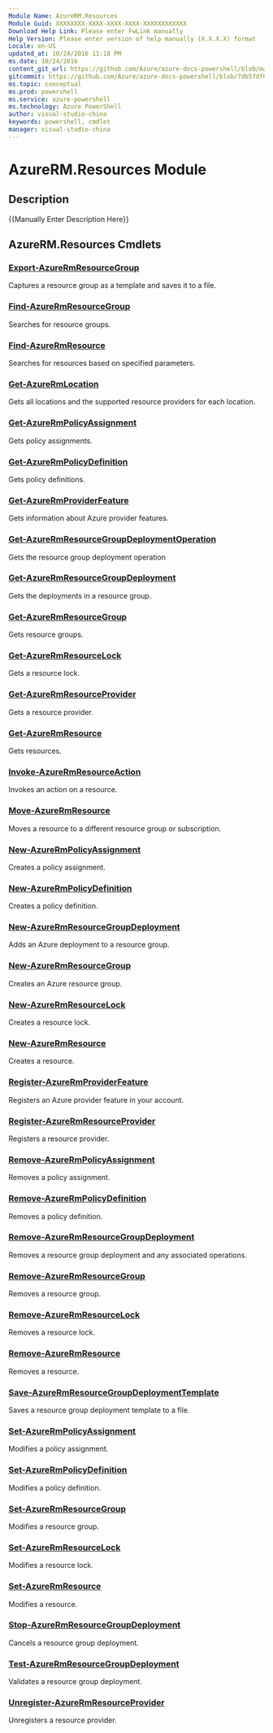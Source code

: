 ```yaml
---
Module Name: AzureRM.Resources
Module Guid: XXXXXXXX-XXXX-XXXX-XXXX-XXXXXXXXXXXX
Download Help Link: Please enter FwLink manually
Help Version: Please enter version of help manually (X.X.X.X) format
Locale: en-US
updated_at: 10/24/2016 11:18 PM
ms.date: 10/24/2016
content_git_url: https://github.com/Azure/azure-docs-powershell/blob/master/azureps-cmdlets-docs/ResourceManager/AzureRM.RedisCache/v2.2.0/AzureRM.Resources.md
gitcommit: https://github.com/Azure/azure-docs-powershell/blob/7db57df6b5e709a7c001e6de362a1240d7583ae8/azureps-cmdlets-docs/ResourceManager/AzureRM.RedisCache/v2.2.0/AzureRM.Resources.md
ms.topic: conceptual
ms.prod: powershell
ms.service: azure-powershell
ms.technology: Azure PowerShell
author: visual-studio-china
keywords: powershell, cmdlet
manager: visual-studio-china
---
```


# AzureRM.Resources Module
## Description
{{Manually Enter Description Here}}

## AzureRM.Resources Cmdlets
### [Export-AzureRmResourceGroup](.\Export-AzureRmResourceGroup.md)
Captures a resource group as a template and saves it to a file.


### [Find-AzureRmResourceGroup](.\Find-AzureRmResourceGroup.md)
Searches for resource groups.


### [Find-AzureRmResource](.\Find-AzureRmResource.md)
Searches for resources based on specified parameters.


### [Get-AzureRmLocation](.\Get-AzureRmLocation.md)
Gets all locations and the supported resource providers for each location.


### [Get-AzureRmPolicyAssignment](.\Get-AzureRmPolicyAssignment.md)
Gets policy assignments.


### [Get-AzureRmPolicyDefinition](.\Get-AzureRmPolicyDefinition.md)
Gets policy definitions.


### [Get-AzureRmProviderFeature](.\Get-AzureRmProviderFeature.md)
Gets information about Azure provider features.


### [Get-AzureRmResourceGroupDeploymentOperation](.\Get-AzureRmResourceGroupDeploymentOperation.md)
Gets the resource group deployment operation


### [Get-AzureRmResourceGroupDeployment](.\Get-AzureRmResourceGroupDeployment.md)
Gets the deployments in a resource group.


### [Get-AzureRmResourceGroup](.\Get-AzureRmResourceGroup.md)
Gets resource groups.


### [Get-AzureRmResourceLock](.\Get-AzureRmResourceLock.md)
Gets a resource lock.


### [Get-AzureRmResourceProvider](.\Get-AzureRmResourceProvider.md)
Gets a resource provider.


### [Get-AzureRmResource](.\Get-AzureRmResource.md)
Gets resources.


### [Invoke-AzureRmResourceAction](.\Invoke-AzureRmResourceAction.md)
Invokes an action on a resource.


### [Move-AzureRmResource](.\Move-AzureRmResource.md)
Moves a resource to a different resource group or subscription.


### [New-AzureRmPolicyAssignment](.\New-AzureRmPolicyAssignment.md)
Creates a policy assignment.


### [New-AzureRmPolicyDefinition](.\New-AzureRmPolicyDefinition.md)
Creates a policy definition.


### [New-AzureRmResourceGroupDeployment](.\New-AzureRmResourceGroupDeployment.md)
Adds an Azure deployment to a resource group.


### [New-AzureRmResourceGroup](.\New-AzureRmResourceGroup.md)
Creates an Azure resource group.


### [New-AzureRmResourceLock](.\New-AzureRmResourceLock.md)
Creates a resource lock.


### [New-AzureRmResource](.\New-AzureRmResource.md)
Creates a resource.


### [Register-AzureRmProviderFeature](.\Register-AzureRmProviderFeature.md)
Registers an Azure provider feature in your account.


### [Register-AzureRmResourceProvider](.\Register-AzureRmResourceProvider.md)
Registers a resource provider.


### [Remove-AzureRmPolicyAssignment](.\Remove-AzureRmPolicyAssignment.md)
Removes a policy assignment.


### [Remove-AzureRmPolicyDefinition](.\Remove-AzureRmPolicyDefinition.md)
Removes a policy definition.


### [Remove-AzureRmResourceGroupDeployment](.\Remove-AzureRmResourceGroupDeployment.md)
Removes a resource group deployment and any associated operations.


### [Remove-AzureRmResourceGroup](.\Remove-AzureRmResourceGroup.md)
Removes a resource group.


### [Remove-AzureRmResourceLock](.\Remove-AzureRmResourceLock.md)
Removes a resource lock.


### [Remove-AzureRmResource](.\Remove-AzureRmResource.md)
Removes a resource.


### [Save-AzureRmResourceGroupDeploymentTemplate](.\Save-AzureRmResourceGroupDeploymentTemplate.md)
Saves a resource group deployment template to a file.


### [Set-AzureRmPolicyAssignment](.\Set-AzureRmPolicyAssignment.md)
Modifies a policy assignment.


### [Set-AzureRmPolicyDefinition](.\Set-AzureRmPolicyDefinition.md)
Modifies a policy definition.


### [Set-AzureRmResourceGroup](.\Set-AzureRmResourceGroup.md)
Modifies a resource group.


### [Set-AzureRmResourceLock](.\Set-AzureRmResourceLock.md)
Modifies a resource lock.


### [Set-AzureRmResource](.\Set-AzureRmResource.md)
Modifies a resource.


### [Stop-AzureRmResourceGroupDeployment](.\Stop-AzureRmResourceGroupDeployment.md)
Cancels a resource group deployment.


### [Test-AzureRmResourceGroupDeployment](.\Test-AzureRmResourceGroupDeployment.md)
Validates a resource group deployment.


### [Unregister-AzureRmResourceProvider](.\Unregister-AzureRmResourceProvider.md)
Unregisters a resource provider.



